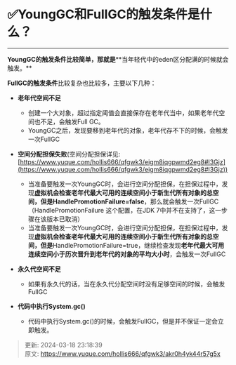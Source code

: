 # ✅YoungGC和FullGC的触发条件是什么？

****

**YoungGC的触发条件比较简单，那就是****<font style="color:rgb(18, 18, 18);">当年轻代中的eden区分配满的时候就会触发。</font>**

<font style="color:rgb(18, 18, 18);"></font>

**<font style="color:rgb(18, 18, 18);">FullGC的触发条件</font>**<font style="color:rgb(18, 18, 18);">比较复杂也比较多，主要以下几种：</font>

<font style="color:rgb(18, 18, 18);"></font>

+ **<font style="color:rgb(18, 18, 18);">老年代空间不足</font>**
    - 创建一个大对象，超过指定阈值会直接保存在老年代当中，如果老年代空间也不足，会触发Full GC。
    - YoungGC之后，发现要移到老年代的对象，老年代存不下的时候，会触发一次FullGC
+ **空间分配担保失败**(空间分配担保详见:[https://www.yuque.com/hollis666/qfgwk3/eigm8iqgpwmd2eg8#l3Gjz](https://www.yuque.com/hollis666/qfgwk3/eigm8iqgpwmd2eg8#l3Gjz))



    - 当准备要触发一次YoungGC时，会进行空间分配担保，在担保过程中，发现**虚拟机会检查老年代最大可用的连续空间小于新生代所有对象的总空间，但是HandlePromotionFailure=false**，那么就会触发一次FullGC（HandlePromotionFailure 这个配置，在JDK 7中并不在支持了，这一步骤在该版本已取消）
    - 当准备要触发一次YoungGC时，会进行空间分配担保，在担保过程中，发现**虚拟机会检查老年代最大可用的连续空间小于新生代所有对象的总空间，但是**HandlePromotionFailure=true，继续检查发现**老年代最大可用连续空间小于历次晋升到老年代的对象的平均大小时**，会触发一次FullGC
+ **<font style="color:rgb(18, 18, 18);">永久代空间不足</font>**
    - 如果有永久代的话，当在永久代分配空间时没有足够空间的时候，会触发FullGC
+ **代码中执行System.gc()**
    - 代码中执行System.gc()的时候，会触发FullGC，但是并不保证一定会立即触发。



> 更新: 2024-03-18 23:18:39  
> 原文: <https://www.yuque.com/hollis666/qfgwk3/akr0h4yk44r57g5x>